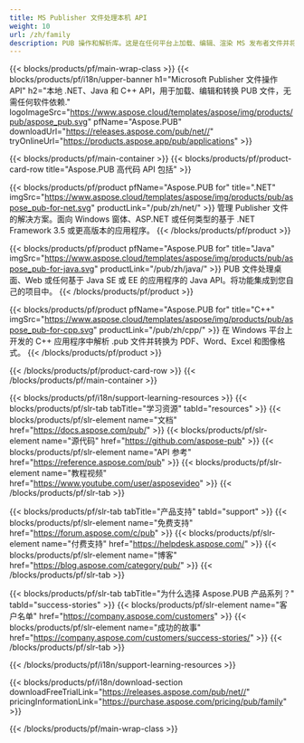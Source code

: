 ```yaml
---
title: MS Publisher 文件处理本机 API
weight: 10
url: /zh/family
description: PUB 操作和解析库。这是在任何平台上加载、编辑、渲染 MS 发布者文件并将其转换为 PDF 文件的 API 解决方案。
---
```


{{< blocks/products/pf/main-wrap-class >}}
{{< blocks/products/pf/i18n/upper-banner h1="Microsoft Publisher 文件操作 API" h2="本地 .NET、Java 和 C++ API，用于加载、编辑和转换 PUB 文件，无需任何软件依赖." logoImageSrc="https://www.aspose.cloud/templates/aspose/img/products/pub/aspose_pub.svg" pfName="Aspose.PUB" downloadUrl="https://releases.aspose.com/pub/net//" tryOnlineUrl="https://products.aspose.app/pub/applications" >}}

{{< blocks/products/pf/main-container >}}
{{< blocks/products/pf/product-card-row title="Aspose.PUB 高代码 API 包括" >}}

{{< blocks/products/pf/product pfName="Aspose.PUB for" title=".NET" imgSrc="https://www.aspose.cloud/templates/aspose/img/products/pub/aspose_pub-for-net.svg" productLink="/pub/zh/net/" >}}
管理 Publisher 文件的解决方案。面向 Windows 窗体、ASP.NET 或任何类型的基于 .NET Framework 3.5 或更高版本的应用程序。
{{< /blocks/products/pf/product >}}

{{< blocks/products/pf/product pfName="Aspose.PUB for" title="Java" imgSrc="https://www.aspose.cloud/templates/aspose/img/products/pub/aspose_pub-for-java.svg" productLink="/pub/zh/java/" >}}
PUB 文件处理桌面、Web 或任何基于 Java SE 或 EE 的应用程序的 Java API。将功能集成到您自己的项目中。
{{< /blocks/products/pf/product >}}

{{< blocks/products/pf/product pfName="Aspose.PUB for" title="C++" imgSrc="https://www.aspose.cloud/templates/aspose/img/products/pub/aspose_pub-for-cpp.svg" productLink="/pub/zh/cpp/" >}}
在 Windows 平台上开发的 C++ 应用程序中解析 .pub 文件并转换为 PDF、Word、Excel 和图像格式。
{{< /blocks/products/pf/product >}}

{{< /blocks/products/pf/product-card-row >}}
{{< /blocks/products/pf/main-container >}}

{{< blocks/products/pf/i18n/support-learning-resources >}}
{{< blocks/products/pf/slr-tab tabTitle="学习资源" tabId="resources" >}}
{{< blocks/products/pf/slr-element name="文档" href="https://docs.aspose.com/pub/" >}}
{{< blocks/products/pf/slr-element name="源代码" href="https://github.com/aspose-pub" >}}
{{< blocks/products/pf/slr-element name="API 参考" href="https://reference.aspose.com/pub" >}}
{{< blocks/products/pf/slr-element name="教程视频" href="https://www.youtube.com/user/asposevideo" >}}
{{< /blocks/products/pf/slr-tab >}}

{{< blocks/products/pf/slr-tab tabTitle="产品支持" tabId="support" >}}
{{< blocks/products/pf/slr-element name="免费支持" href="https://forum.aspose.com/c/pub" >}}
{{< blocks/products/pf/slr-element name="付费支持" href="https://helpdesk.aspose.com/" >}}
{{< blocks/products/pf/slr-element name="博客" href="https://blog.aspose.com/category/pub/" >}}
{{< /blocks/products/pf/slr-tab >}}

{{< blocks/products/pf/slr-tab tabTitle="为什么选择 Aspose.PUB 产品系列？" tabId="success-stories" >}}
{{< blocks/products/pf/slr-element name="客户名单" href="https://company.aspose.com/customers" >}}
{{< blocks/products/pf/slr-element name="成功的故事" href="https://company.aspose.com/customers/success-stories/" >}}
{{< /blocks/products/pf/slr-tab >}}

{{< /blocks/products/pf/i18n/support-learning-resources >}}

{{< blocks/products/pf/i18n/download-section downloadFreeTrialLink="https://releases.aspose.com/pub/net//" pricingInformationLink="https://purchase.aspose.com/pricing/pub/family" >}}

{{< /blocks/products/pf/main-wrap-class >}}